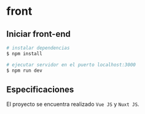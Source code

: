 # front

## Iniciar front-end

```bash
# instalar dependencias
$ npm install

# ejecutar servidor en el puerto localhost:3000
$ npm run dev

```

## Especificaciones

El proyecto se encuentra realizado `Vue JS` y `Nuxt JS`.

